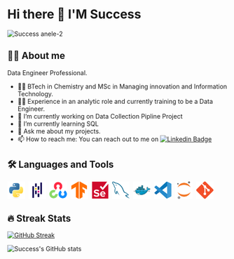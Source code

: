 # Hi there 👋 I'M Success

![Success anele-2](https://user-images.githubusercontent.com/78314396/171156766-b69d92e7-8a97-426c-9f2e-9036364ea92c.png)

## :woman_technologist: About me

Data Engineer Professional.

- 👩‍🎓 BTech in Chemistry and MSc in Managing innovation and  Information Technology.
- 👩‍💼 Experience in an analytic role and currently training to be a Data Engineer.
- 🔭 I’m currently working on Data Collection Pipline Project
- 🌱 I’m currently learning SQL
- 💬 Ask me about my projects.
- 📫 How to reach me: You can reach out to me on [![Linkedin Badge](https://img.shields.io/badge/LinkedIn-blue?logo=linkedin&logoColor=white)](https://www.linkedin.com/in/success-anele-54378410a)

## :hammer_and_wrench: Languages and Tools
 <div> 
  <img src="https://github.com/devicons/devicon/blob/master/icons/python/python-original.svg" title="Python" alt="Python" width="40" height="40"/>&nbsp;
  <img src="https://github.com/devicons/devicon/blob/master/icons/pandas/pandas-original.svg" title="Pandas" alt="Pandas" width="40" height="40"/>&nbsp;
  <img src="https://github.com/devicons/devicon/blob/master/icons/opencv/opencv-original.svg" title="Opencv" alt="Opencv" width="40" height="40"/>&nbsp;
   <img src="https://github.com/devicons/devicon/blob/master/icons/tensorflow/tensorflow-original.svg" title="Tensorflow" alt="Tensorflow" width="40" height="40"/>&nbsp;
<img src="https://github.com/devicons/devicon/blob/master/icons/selenium/selenium-original.svg" title="Selenium" alt="Selenium" width="40" height="40"/>&nbsp;
  <img src="https://github.com/devicons/devicon/blob/master/icons/mysql/mysql-original.svg" title="MySQL" alt="MySQL" width="40" height="40"/>&nbsp;
  <img src="https://github.com/devicons/devicon/blob/master/icons/docker/docker-original.svg" title="Docker" alt="Docker" width="40" height="40"/>&nbsp;
  <img src="https://github.com/devicons/devicon/blob/master/icons/vscode/vscode-original.svg" title="VScode" alt="VScode" width="40" height="40"/>&nbsp;
  <img src="https://github.com/devicons/devicon/blob/master/icons/jupyter/jupyter-original.svg" title="Jupyter" alt="Jupyter" width="40" height="40"/>&nbsp;
  <img src="https://github.com/devicons/devicon/blob/master/icons/git/git-original.svg" title="Git" alt="Git" width="40" height="40"/>&nbsp;
 </div>
 
## :fire: Streak Stats
 
 [![GitHub Streak](http://github-readme-streak-stats.herokuapp.com?user=success4lyf&theme=calm&date_format=j%20M%5B%20Y%5D&background=751515)](https://git.io/streak-stats)
 
![Success's GitHub stats](https://github-readme-stats.vercel.app/api?username=Success4lyf&theme=calm&date_format=j%20M%5B%20Y%5D&background=751515)



